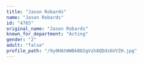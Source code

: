 ```yaml
---
title: "Jason Robards"
name: "Jason Robards"
id: "4765"
original_name: "Jason Robards"
known_for_department: "Acting"
gender: "2"
adult: "false"
profile_path: "/9y0HAtWWBkB02gVzh8QDdz6UYZH.jpg"
---
```

